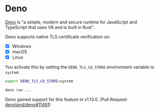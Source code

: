 # Deno

[Deno](https://deno.land) is "a simple, modern and secure runtime for JavaScript and TypeScript that uses V8 and is built in Rust".

Deno supports native TLS certificate verification on:

- [x] Windows
- [x] macOS
- [x] Linux

You activate this by setting the `DENO_TLS_CA_STORE` environment variable to `system`:

```bash
export DENO_TLS_CA_STORE=system

deno run ...
```

Deno gained support for this feature in v1.13.0. (Pull Request: [denoland/deno#11491](https://github.com/denoland/deno/pull/11491))
